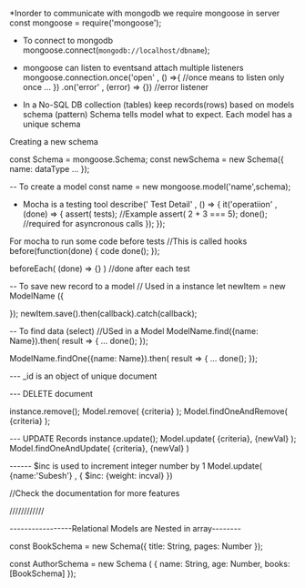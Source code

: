 \*Inorder to communicate with mongodb we require mongoose in server
const mongoose = require('mongoose');

* To connect to mongodb
  mongoose.connect(`mongodb://localhost/dbname`);

* mongoose can listen to eventsand attach multiple listeners
  mongoose.connection.once('open' , () =>{ //once means to listen only once
  ...
  }) .on('error' , (error) => {}) //error listener

* In a No-SQL DB collection (tables) keep records(rows) based on models schema (pattern)
  Schema tells model what to expect. Each model has a unique schema

Creating a new schema

const Schema = mongoose.Schema;
const newSchema = new Schema({
name: dataType
...
});

-- To create a model
const name = new mongoose.model('name',schema);

* Mocha is a testing tool
  describe(' Test Detail' , () => {
  it('operatiion' ,(done) => {
  assert( tests);
  //Example assert( 2 + 3 === 5);
  done(); //required for asyncronous calls
  });
  });

For mocha to run some code before tests //This is called hooks
before(function(done) {
code
done();
});

beforeEach( (done) => {} ) //done after each test

-- To save new record to a model // Used in a instance
let newItem = new ModelName ({

});
newItem.save().then(callback).catch(callback);

-- To find data (select) //USed in a Model
ModelName.find({name: Name}).then( result => {
...
done();
});

ModelName.findOne({name: Name}).then( result => {
...
done();
});

--- \_id is an object of unique document

--- DELETE document

instance.remove();
Model.remove( {criteria} );
Model.findOneAndRemove( {criteria} );

--- UPDATE Records
instance.update();
Model.update( {criteria}, {newVal} );
Model.findOneAndUpdate( {criteria}, {newVal} )

------ $inc is used to increment integer number by 1
Model.update( {name:'Subesh'} , { $inc: {weight: incval} })

//Check the documentation for more features

////////////

-----------------Relational Models are Nested in array--------

const BookSchema = new Schema({
title: String,
pages: Number
});

const AuthorSchema = new Schema ( {
name: String,
age: Number,
books: [BookSchema]
});
